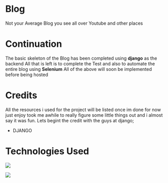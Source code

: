 # Blog
Not your Average Blog you see all over Youtube and other places 

# Continuation
The basic skeleton of the Blog has been completed using **django** as the backend
All that is left is to complete the Test and also to automate the entire blog
using **Selenium** All of the above will soon be implemented before being hosted

# Credits
All the resources i used for the project will be listed once im done
for now just enjoy took me awhile to really figure some little things out and 
i almost say it was fun. Lets begint the credit with the guys at django;
* DJANGO


# Technologies Used

![](https://miro.medium.com/max/800/1*DGnzHHkfYWG53uZE25ZCPw.png)

![](https://www.pngitem.com/pimgs/m/23-237369_html5-and-css3-transparent-background-html-logo-hd.png)



